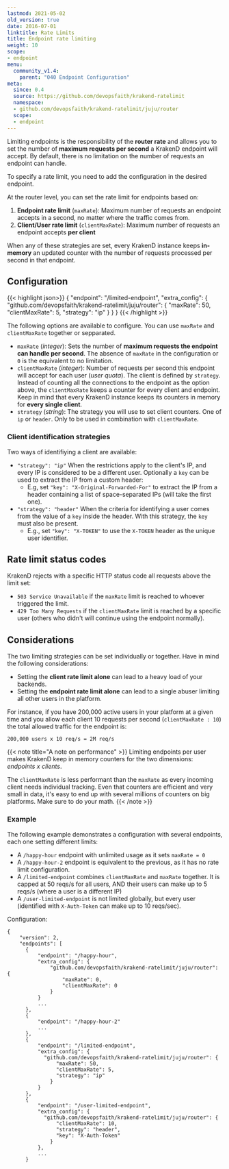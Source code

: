 ```yaml
---
lastmod: 2021-05-02
old_version: true
date: 2016-07-01
linktitle: Rate Limits
title: Endpoint rate limiting
weight: 10
scope:
- endpoint
menu:
  community_v1.4:
    parent: "040 Endpoint Configuration"
meta:
  since: 0.4
  source: https://github.com/devopsfaith/krakend-ratelimit
  namespace:
  - github.com/devopsfaith/krakend-ratelimit/juju/router
  scope:
  - endpoint
---
```


Limiting endpoints is the responsibility of the **router rate** and allows you to set the number of **maximum requests per second** a KrakenD endpoint will accept. By default, there is no limitation on the number of requests an endpoint can handle.

To specify a rate limit, you need to add the configuration in the desired endpoint.

At the router level, you can set the rate limit for endpoints based on:

1. **Endpoint rate limit** (`maxRate`): Maximum number of requests an endpoint accepts in a second, no matter where the traffic comes from.
2. **Client/User rate limit** (`clientMaxRate`): Maximum number of requests an endpoint accepts **per client**

When any of these strategies are set, every KrakenD instance keeps **in-memory** an updated counter with the number of requests processed per second in that endpoint. 
## Configuration

{{< highlight json>}}
{
    "endpoint": "/limited-endpoint",
    "extra_config": {
      "github.com/devopsfaith/krakend-ratelimit/juju/router": {
          "maxRate": 50,
          "clientMaxRate": 5,
          "strategy": "ip"
        }
    }
}
{{< /highlight >}}

The following options are available to configure. You can use `maxRate` and `clientMaxRate` together or sepparated. 

- `maxRate` (*integer*): Sets the number of **maximum requests the endpoint can handle per second**. The absence of `maxRate` in the configuration or `0` is the equivalent to no limitation.
- `clientMaxRate` (*integer*): Number of requests per second this endpoint will accept for each user (*user quota*). The client is defined by `strategy`. Instead of counting all the connections to the endpoint as the option above, the `clientMaxRate` keeps a counter for every client and endpoint. Keep in mind that every KrakenD instance keeps its counters in memory for **every single client**. 
- `strategy` (*string*): The strategy you will use to set client counters. One of `ip` or `header`. Only to be used in combination with `clientMaxRate`.


### Client identification strategies
Two ways of identifiying a client are available:

  - `"strategy": "ip"` When the restrictions apply to the client's IP, and every IP is considered to be a different user. Optionally a `key` can be used to extract the IP from a custom header:
    - E.g, set `"key": "X-Original-Forwarded-For"` to extract the IP from a header containing a list of space-separated IPs (will take the first one). 
  - `"strategy": "header"` When the criteria for identifying a user comes from the value of a `key` inside the header. With this strategy, the `key` must also be present.
    - E.g., set `"key": "X-TOKEN"` to use the `X-TOKEN` header as the unique user identifier.

## Rate limit status codes
KrakenD rejects with a specific HTTP status code all requests above the limit set:

- `503 Service Unavailable` if the `maxRate` limit is reached to whoever triggered the limit. 
- `429 Too Many Requests` if the `clientMaxRate` limit is reached by a specific user (others who didn't will continue using the endpoint normally).

## Considerations
The two limiting strategies can be set individually or together. Have in mind the following considerations:

- Setting the **client rate limit alone** can lead to a heavy load of your backends. 
- Setting the **endpoint rate limit alone** can lead to a single abuser limiting all other users in the platform.

For instance, if you have 200,000 active users in your platform at a given time and you allow each client 10 requests per second (`clientMaxRate : 10`) the total allowed traffic for the endpoint is:

    200,000 users x 10 req/s = 2M req/s

{{< note title="A note on performance" >}}
Limiting endpoints per user makes KrakenD keep in memory counters for the two dimensions: *endpoints x clients*.

The `clientMaxRate` is less performant than the `maxRate` as every incoming client needs individual tracking. Even that counters are efficient and very small in data, it's easy to end up with several millions of counters on big platforms. Make sure to do your math.
{{< /note >}}

### Example
The following example demonstrates a configuration with several endpoints, each one setting different limits:

- A `/happy-hour` endpoint with unlimited usage as it sets `maxRate = 0`
- A `/happy-hour-2` endpoint is equivalent to the previous, as it has no rate limit configuration.
- A `/limited-endpoint` combines `clientMaxRate` and `maxRate` together. It is capped at 50 reqs/s for all users, AND their users can make up to 5 reqs/s (where a user is a different IP)
- A `/user-limited-endpoint` is not limited globally, but every user (identified with `X-Auth-Token` can make up to 10 reqs/sec). 

Configuration:

    {
        "version": 2,
        "endpoints": [
          {
              "endpoint": "/happy-hour",
              "extra_config": {
                  "github.com/devopsfaith/krakend-ratelimit/juju/router": {
                      "maxRate": 0,
                      "clientMaxRate": 0
                  }
              }
              ...
          },
          {
              "endpoint": "/happy-hour-2"
              ...
          },
          {
              "endpoint": "/limited-endpoint",
              "extra_config": {
                "github.com/devopsfaith/krakend-ratelimit/juju/router": {
                    "maxRate": 50,
                    "clientMaxRate": 5,
                    "strategy": "ip"
                  }
              }
          },
          {
              "endpoint": "/user-limited-endpoint",
              "extra_config": {
                "github.com/devopsfaith/krakend-ratelimit/juju/router": {
                    "clientMaxRate": 10,
                    "strategy": "header",
                    "key": "X-Auth-Token"
                  }
              },
              ...
          }
